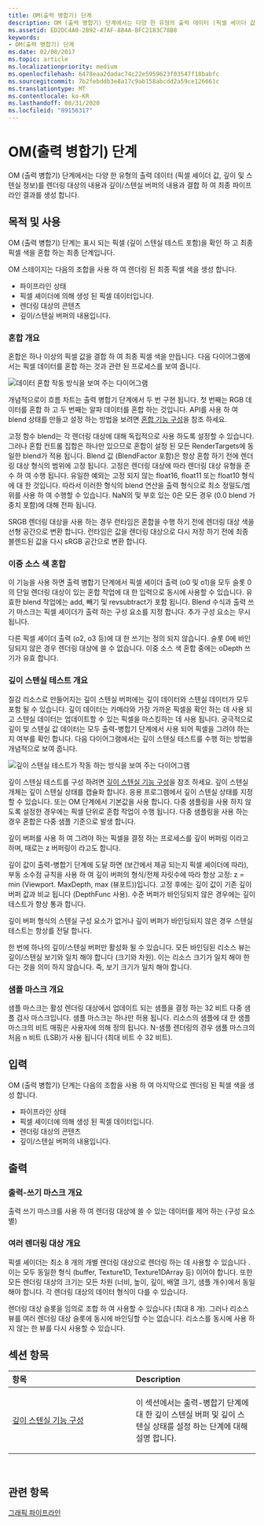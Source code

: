 ```yaml
---
title: OM(출력 병합기) 단계
description: OM (출력 병합기) 단계에서는 다양 한 유형의 출력 데이터 (픽셀 셰이더 값, 깊이 및 스텐실 정보)를 렌더링 대상의 내용과 깊이/스텐실 버퍼의 내용과 결합 하 여 최종 파이프라인 결과를 생성 합니다.
ms.assetid: ED2DC4A0-2B92-47AF-884A-BFC2183C78B8
keywords:
- OM(출력 병합기) 단계
ms.date: 02/08/2017
ms.topic: article
ms.localizationpriority: medium
ms.openlocfilehash: 6478eaa2dadac74c22e5959623f03547f18babfc
ms.sourcegitcommit: 7b2febddb3e8a17c9ab158abcdd2a59ce126661c
ms.translationtype: MT
ms.contentlocale: ko-KR
ms.lasthandoff: 08/31/2020
ms.locfileid: "89156317"
---
```

# <a name="output-merger-om-stage"></a>OM(출력 병합기) 단계


OM (출력 병합기) 단계에서는 다양 한 유형의 출력 데이터 (픽셀 셰이더 값, 깊이 및 스텐실 정보)를 렌더링 대상의 내용과 깊이/스텐실 버퍼의 내용과 결합 하 여 최종 파이프라인 결과를 생성 합니다.

## <a name="span-idpurpose-and-usesspanspan-idpurpose-and-usesspanspan-idpurpose-and-usesspanpurpose-and-uses"></a><span id="Purpose-and-uses"></span><span id="purpose-and-uses"></span><span id="PURPOSE-AND-USES"></span>목적 및 사용


OM (출력 병합기) 단계는 표시 되는 픽셀 (깊이 스텐실 테스트 포함)을 확인 하 고 최종 픽셀 색을 혼합 하는 최종 단계입니다.

OM 스테이지는 다음의 조합을 사용 하 여 렌더링 된 최종 픽셀 색을 생성 합니다.

-   파이프라인 상태
-   픽셀 셰이더에 의해 생성 된 픽셀 데이터입니다.
-   렌더링 대상의 콘텐츠
-   깊이/스텐실 버퍼의 내용입니다.

### <a name="span-idblending-overviewspanspan-idblending-overviewspanspan-idblending-overviewspanblending-overview"></a><span id="Blending-overview"></span><span id="blending-overview"></span><span id="BLENDING-OVERVIEW"></span>혼합 개요

혼합은 하나 이상의 픽셀 값을 결합 하 여 최종 픽셀 색을 만듭니다. 다음 다이어그램에서는 픽셀 데이터를 혼합 하는 것과 관련 된 프로세스를 보여 줍니다.

![데이터 혼합 작동 방식을 보여 주는 다이어그램](images/d3d10-blend-state.png)

개념적으로이 흐름 차트는 출력 병합기 단계에서 두 번 구현 됩니다. 첫 번째는 RGB 데이터를 혼합 하 고 두 번째는 알파 데이터를 혼합 하는 것입니다. API를 사용 하 여 blend 상태를 만들고 설정 하는 방법을 보려면 [혼합 기능 구성](/windows/desktop/direct3d11/d3d10-graphics-programming-guide-blend-state)을 참조 하세요.

고정 함수 blend는 각 렌더링 대상에 대해 독립적으로 사용 하도록 설정할 수 있습니다. 그러나 혼합 컨트롤 집합은 하나만 있으므로 혼합이 설정 된 모든 RenderTargets에 동일한 blend가 적용 됩니다. Blend 값 (BlendFactor 포함)은 항상 혼합 하기 전에 렌더링 대상 형식의 범위에 고정 됩니다. 고정은 렌더링 대상에 따라 렌더링 대상 유형을 준수 하 여 수행 됩니다. 유일한 예외는 고정 되지 않는 float16, float11 또는 float10 형식에 대 한 것입니다. 따라서 이러한 형식의 blend 연산을 출력 형식으로 최소 정밀도/범위를 사용 하 여 수행할 수 있습니다. NaN의 및 부호 있는 0은 모든 경우 (0.0 blend 가중치 포함)에 대해 전파 됩니다.

SRGB 렌더링 대상을 사용 하는 경우 런타임은 혼합을 수행 하기 전에 렌더링 대상 색을 선형 공간으로 변환 합니다. 런타임은 값을 렌더링 대상으로 다시 저장 하기 전에 최종 블렌드된 값을 다시 sRGB 공간으로 변환 합니다.

### <a name="span-iddual-source-color-blendingspanspan-iddual-source-color-blendingspanspan-iddual-source-color-blendingspandual-source-color-blending"></a><span id="Dual-source-color-blending"></span><span id="dual-source-color-blending"></span><span id="DUAL-SOURCE-COLOR-BLENDING"></span>이중 소스 색 혼합

이 기능을 사용 하면 출력 병합기 단계에서 픽셀 셰이더 출력 (o0 및 o1)을 모두 슬롯 0의 단일 렌더링 대상이 있는 혼합 작업에 대 한 입력으로 동시에 사용할 수 있습니다. 유효한 blend 작업에는 add, 빼기 및 revsubtract가 포함 됩니다. Blend 수식과 출력 쓰기 마스크는 픽셀 셰이더가 출력 하는 구성 요소를 지정 합니다. 추가 구성 요소는 무시 됩니다.

다른 픽셀 셰이더 출력 (o2, o3 등)에 대 한 쓰기는 정의 되지 않습니다. 슬롯 0에 바인딩되지 않은 경우 렌더링 대상에 쓸 수 없습니다. 이중 소스 색 혼합 중에는 oDepth 쓰기가 유효 합니다.

### <a name="span-iddepth-stencil-testspanspan-iddepth-stencil-testspanspan-iddepth-stencil-testspandepth-stencil-testing-overview"></a><span id="Depth-Stencil-Test"></span><span id="depth-stencil-test"></span><span id="DEPTH-STENCIL-TEST"></span>깊이 스텐실 테스트 개요

질감 리소스로 만들어지는 깊이 스텐실 버퍼에는 깊이 데이터와 스텐실 데이터가 모두 포함 될 수 있습니다. 깊이 데이터는 카메라와 가장 가까운 픽셀을 확인 하는 데 사용 되 고 스텐실 데이터는 업데이트할 수 있는 픽셀을 마스킹하는 데 사용 됩니다. 궁극적으로 깊이 및 스텐실 값 데이터는 모두 출력-병합기 단계에서 사용 되어 픽셀을 그려야 하는지 여부를 확인 합니다. 다음 다이어그램에서는 깊이 스텐실 테스트를 수행 하는 방법을 개념적으로 보여 줍니다.

![깊이 스텐실 테스트가 작동 하는 방식을 보여 주는 다이어그램](images/d3d10-depth-stencil-test.png)

깊이 스텐실 테스트를 구성 하려면 [깊이 스텐실 기능 구성](configuring-depth-stencil-functionality.md)을 참조 하세요. 깊이 스텐실 개체는 깊이 스텐실 상태를 캡슐화 합니다. 응용 프로그램에서 깊이 스텐실 상태를 지정할 수 있습니다. 또는 OM 단계에서 기본값을 사용 합니다. 다중 샘플링을 사용 하지 않도록 설정한 경우에는 픽셀 단위로 혼합 작업이 수행 됩니다. 다중 샘플링을 사용 하는 경우 혼합은 다중 샘플 기준으로 발생 합니다.

깊이 버퍼를 사용 하 여 그려야 하는 픽셀을 결정 하는 프로세스를 깊이 버퍼링 이라고 하며, 때로는 z 버퍼링이 라고도 합니다.

깊이 값이 출력-병합기 단계에 도달 하면 (보간에서 제공 되는지 픽셀 셰이더에 따라), 부동 소수점 규칙을 사용 하 여 깊이 버퍼의 형식/전체 자릿수에 따라 항상 고정: z = min (Viewport. MaxDepth, max (뷰포트))입니다. 고정 후에는 깊이 값이 기존 깊이 버퍼 값과 비교 됩니다 (DepthFunc 사용). 수준 버퍼가 바인딩되지 않은 경우에는 깊이 테스트가 항상 통과 합니다.

깊이 버퍼 형식의 스텐실 구성 요소가 없거나 깊이 버퍼가 바인딩되지 않은 경우 스텐실 테스트는 항상를 전달 합니다.

한 번에 하나의 깊이/스텐실 버퍼만 활성화 될 수 있습니다. 모든 바인딩된 리소스 뷰는 깊이/스텐실 보기와 일치 해야 합니다 (크기와 차원). 이는 리소스 크기가 일치 해야 한다는 것을 의미 하지 않습니다. 즉, 보기 크기가 일치 해야 합니다.

### <a name="span-idsample-maskspanspan-idsample-maskspanspan-idsample-maskspansample-mask-overview"></a><span id="Sample-Mask"></span><span id="sample-mask"></span><span id="SAMPLE-MASK"></span>샘플 마스크 개요

샘플 마스크는 활성 렌더링 대상에서 업데이트 되는 샘플을 결정 하는 32 비트 다중 샘플 검사 마스크입니다. 샘플 마스크는 하나만 허용 됩니다. 리소스의 샘플에 대 한 샘플 마스크의 비트 매핑은 사용자에 의해 정의 됩니다. N-샘플 렌더링의 경우 샘플 마스크의 처음 n 비트 (LSB)가 사용 됩니다 (최대 비트 수 32 비트).

## <a name="span-idinputspanspan-idinputspanspan-idinputspaninput"></a><span id="Input"></span><span id="input"></span><span id="INPUT"></span>입력


OM (출력 병합기) 단계는 다음의 조합을 사용 하 여 마지막으로 렌더링 된 픽셀 색을 생성 합니다.

-   파이프라인 상태
-   픽셀 셰이더에 의해 생성 된 픽셀 데이터입니다.
-   렌더링 대상의 콘텐츠
-   깊이/스텐실 버퍼의 내용입니다.

## <a name="span-idoutputspanspan-idoutputspanspan-idoutputspanoutput"></a><span id="Output"></span><span id="output"></span><span id="OUTPUT"></span>출력


### <a name="span-idoutput-write-mask-overviewspanspan-idoutput-write-mask-overviewspanspan-idoutput-write-mask-overviewspanoutput-write-mask-overview"></a><span id="Output-write-mask-overview"></span><span id="output-write-mask-overview"></span><span id="OUTPUT-WRITE-MASK-OVERVIEW"></span>출력-쓰기 마스크 개요

출력 쓰기 마스크를 사용 하 여 렌더링 대상에 쓸 수 있는 데이터를 제어 하는 (구성 요소별)

### <a name="span-idmultiple-render-targets-overviewspanspan-idmultiple-render-targets-overviewspanspan-idmultiple-render-targets-overviewspanmultiple-render-targets-overview"></a><span id="Multiple-render-targets-overview"></span><span id="multiple-render-targets-overview"></span><span id="MULTIPLE-RENDER-TARGETS-OVERVIEW"></span>여러 렌더링 대상 개요

픽셀 셰이더는 최소 8 개의 개별 렌더링 대상으로 렌더링 하는 데 사용할 수 있습니다 .이는 모두 동일한 형식 (buffer, Texture1D, Texture1DArray 등) 이어야 합니다. 또한 모든 렌더링 대상의 크기는 모든 차원 (너비, 높이, 깊이, 배열 크기, 샘플 개수)에서 동일 해야 합니다. 각 렌더링 대상의 데이터 형식이 다를 수 있습니다.

렌더링 대상 슬롯을 임의로 조합 하 여 사용할 수 있습니다 (최대 8 개). 그러나 리소스 뷰를 여러 렌더링 대상 슬롯에 동시에 바인딩할 수는 없습니다. 리소스를 동시에 사용 하지 않는 한 뷰를 다시 사용할 수 있습니다.

## <a name="span-idin-this-sectionspanin-this-section"></a><span id="in-this-section"></span>섹션 항목


<table>
<colgroup>
<col width="50%" />
<col width="50%" />
</colgroup>
<thead>
<tr class="header">
<th align="left">항목</th>
<th align="left">Description</th>
</tr>
</thead>
<tbody>
<tr class="odd">
<td align="left"><p><a href="configuring-depth-stencil-functionality.md">깊이 스텐실 기능 구성</a></p></td>
<td align="left"><p>이 섹션에서는 출력-병합기 단계에 대 한 깊이 스텐실 버퍼 및 깊이 스텐실 상태를 설정 하는 단계에 대해 설명 합니다.</p></td>
</tr>
</tbody>
</table>

 

## <a name="span-idrelated-topicsspanrelated-topics"></a><span id="related-topics"></span>관련 항목


[그래픽 파이프라인](graphics-pipeline.md)

 

 